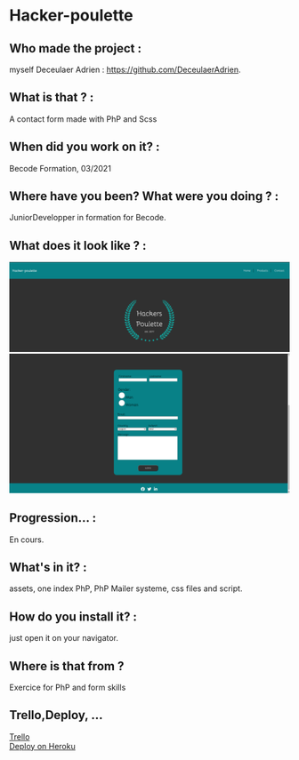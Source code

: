# Hacker-poulette

## Who made the project :

myself Deceulaer Adrien : https://github.com/DeceulaerAdrien.

## What is that ? : 

A contact form made with PhP and Scss

## When did you work on it? : 

Becode Formation, 03/2021

## Where have you been? What were you doing ? : 

JuniorDevelopper in formation for Becode.

## What does it look like ? :
 ![](https://raw.githubusercontent.com/DeceulaerAdrien/hackers-poulette/main/assets/image/capture%20header%20poulette.png)
 ![](https://raw.githubusercontent.com/DeceulaerAdrien/hackers-poulette/main/assets/image/capture%20main%20poulette.png) 
## Progression… :

En cours.

## What's in it? :

assets,
one index PhP, 
PhP Mailer systeme,
css files and script.

## How do you install it? :

just open it on your navigator.

## Where is that from ?

Exercice for PhP and form skills

## Trello,Deploy, ... 

[Trello](https://trello.com/b/c6lRb3Cu/hacker-poulette)<br>
[Deploy on Heroku](https://still-fortress-60721.herokuapp.com/index.php)


